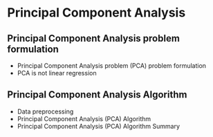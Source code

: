 # Principal Component Analysis

## Principal Component Analysis problem formulation
* Principal Component Analysis problem (PCA) problem formulation 
* PCA is not linear regression 

## Principal Component Analysis Algorithm
* Data preprocessing 
* Principal Component Analysis (PCA) Algorithm
* Principal Component Analysis (PCA) Algorithm Summary



